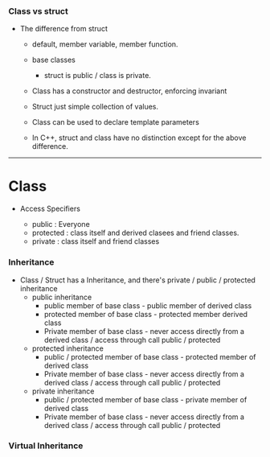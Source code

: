 ### Class vs struct

* The difference from struct

  * default, member variable, member function.

  * base classes

    * struct is public / class is  private.

  * Class has a constructor and destructor, enforcing invariant

  * Struct just simple collection of values.

  * Class can be used to declare template parameters

    

  * In C++, struct and class have no distinction except for the above difference.

---

# Class

* Access Specifiers

  * public : Everyone
  * protected : class itself and derived clasees and friend classes.
  * private : class itself and friend classes



### Inheritance

* Class / Struct has a Inheritance,  and there's private / public / protected inheritance
  * public inheritance
    * public member of base class - public member of derived class
    * protected member of base class - protected member derived class
    * Private member of base class - never access directly from a derived class / access through call public / protected
  * protected inheritance
    * public / protected member of base class - protected member of derived class
    * Private member of base class - never access directly from a derived class / access through call public / protected
  * private inheritance
    * public / protected member of base class - private member of derived class
    * Private member of base class - never access directly from a derived class / access through call public / protected



### Virtual Inheritance

